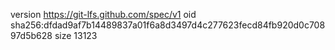 version https://git-lfs.github.com/spec/v1
oid sha256:dfdad9af7b14489837a01f6a8d3497d4c277623fecd84fb920d0c70897d5b628
size 13123
